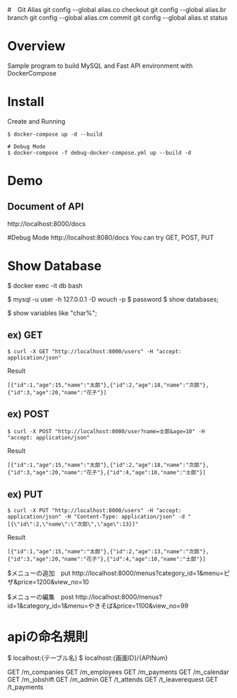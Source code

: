 #　Git Alias
git config --global alias.co checkout
git config --global alias.br branch
git config --global alias.cm commit
git config --global alias.st status

# Overview
Sample program to build MySQL and Fast API environment with DockerCompose

# Install
Create and Running
```
$ docker-compose up -d --build

# Debug Mode 
$ docker-compose -f debug-docker-compose.yml up --build -d
```

# Demo
## Document of API
http://localhost:8000/docs

#Debug Mode
http://localhost:8080/docs
You can try GET, POST, PUT


# Show Database
$ docker exec -it db bash

$ mysql -u user -h 127.0.0.1 -D wouch -p
$ password
$ show databases;

$ show variables like "char%";
## ex) GET
```
$ curl -X GET "http://localhost:8000/users" -H "accept: application/json"
```
Result
```
[{"id":1,"age":15,"name":"太郎"},{"id":2,"age":18,"name":"次郎"},{"id":3,"age":20,"name":"花子"}]
```
## ex) POST
```
$ curl -X POST "http://localhost:8000/user?name=士郎&age=10" -H "accept: application/json"
```

Result
```
[{"id":1,"age":15,"name":"太郎"},{"id":2,"age":18,"name":"次郎"},{"id":3,"age":20,"name":"花子"},{"id":4,"age":10,"name":"士郎"}]
```

## ex) PUT
```
$ curl -X PUT "http://localhost:8000/users" -H "accept: application/json" -H "Content-Type: application/json" -d "[{\"id\":2,\"name\":\"次郎\",\"age\":13}]"
```

Result
```
[{"id":1,"age":15,"name":"太郎"},{"id":2,"age":13,"name":"次郎"},{"id":3,"age":20,"name":"花子"},{"id":4,"age":10,"name":"士郎"}]
```
$メニューの追加　put
http://localhost:8000/menus?category_id=1&menu=ピザ&price=1200&view_no=10

$メニューの編集　post
http://localhost:8000/menus?id=1&category_id=1&menu=やきそば&price=1100&view_no=99

# apiの命名規則
$ localhost:{テーブル名} 
$ localhost:{画面ID}/{APINum}

GET
/m_companies
GET
/m_employees
GET
/m_payments
GET
/m_calendar
GET
/m_jobshift
GET
/m_admin
GET
/t_attends
GET
/t_leaverequest
GET
/t_payments